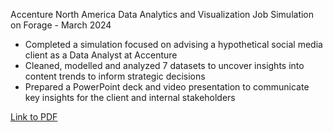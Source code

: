 Accenture North America Data Analytics and Visualization Job Simulation on
Forage - March 2024

 * Completed a simulation focused on advising a hypothetical social media client
   as a Data Analyst at Accenture
 * Cleaned, modelled and analyzed 7 datasets to uncover insights into content
   trends to inform strategic decisions
 * Prepared a PowerPoint deck and video presentation to communicate key insights
   for the client and internal stakeholders

[Link to PDF](https://github.com/subhasish9ghosh5/Certification/blob/main/hzmoNKtzvAzXsEqx8_Accenture%20North%20America_completion_certificate.pdf)
